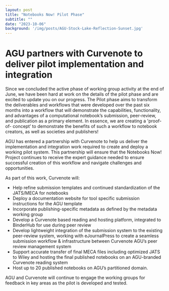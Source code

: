 ```yaml
---
layout: post
title: "Notebooks Now! Pilot Phase"
subtitle: ""
date: "2023-10-06"
background: '/img/posts/AGU-Stock-Lake-Reflection-Sunset.jpg'
---
```


# AGU partners with Curvenote to deliver pilot implementation and integration 

Since we concluded the active phase of working group activity at the end of June, we have been hard at work on the details of the pilot phase and are excited to update you on our progress. The Pilot phase aims to transform the deliverables and workflows that were developed over the past six months into a workflow that will demonstrate the capabilities, functionality, and advantages of a computational notebook’s submission, peer-review, and publication as a primary element. In essence, we are creating a 'proof- of- concept’ to demonstrate the benefits of such a workflow to notebook creators, as well as societies and publishers!

AGU has entered a partnership with Curvenote to help us deliver the implementation and integration work required to create and deploy a working pilot system. This partnership will ensure that the Notebooks Now! Project continues to receive the expert guidance needed to ensure successful creation of this workflow and navigate challenges and opportunities.

As part of this work, Curvenote will:
- Help refine submission templates and continued standardization of the JATS/MECA for notebooks 
- Deploy a documentation website for tool specific submission instructions for the AGU template
- Incorporate publishing-specific metadata as defined by the metadata working group
- Develop a Curvenote based reading and hosting platform, integrated to BinderHub for use during peer review
- Develop lightweight integration of the submission system to the existing peer-review system, working with eJournalPress to create a seamless submission workflow & infrastructure between Curvenote AGU’s peer review management system
- Support accurate transfer of final MECA files including optimized JATS to Wiley and hosting the final published notebooks on an AGU-branded Curvenote reading system
- Host up to 20 published notebooks on AGU’s partitioned domain.
  
AGU and Curvenote will continue to engage the working groups for feedback in key areas as the pilot is developed and tested. 
